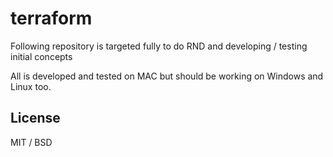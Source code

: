 # terraform
Following repository is targeted fully to do RND and developing / testing initial concepts


All is developed and tested on MAC but should be working on Windows and Linux too. 

## License

MIT / BSD

